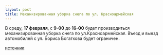 ```yaml
---
layout: post
title: Механизированная уборка снега по ул. Красноармейская
---
```


В среду, **17 февраля**, с **9-00** до **16-00** будет производиться механизированная уборка снега по ул.Красноармейская. Въезд и выезд автомобилей с ул. Бориса Богаткова будет ограничен.


[источник](https://vk.com/wall-51691891_37523)


